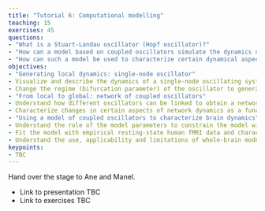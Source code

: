 ```yaml
---
title: "Tutorial 6: Computational modelling"
teaching: 15
exercises: 45
questions:
- "What is a Stuart-Landau oscillator (Hopf oscillator)?"
- "How can a model based on coupled oscillators simulate the dynamics of a simple network?"
- "How can such a model be used to characterize certain dynamical aspects of brain activity?"
objectives:
- "Generating local dynamics: single-node oscillator"
- Visualize and describe the dynamics of a single-node oscillating system near a Hopf bifurcation.
- Change the regime (bifurcation parameter) of the oscillator to generate different local dynamics.
- "From local to global: network of coupled oscillators"
- Understand how different oscillators can be linked to obtain a network of coupled oscillators and simulate data.
- Characterize changes in certain aspects of network dynamics as a function of different model parameters (coupling parameter, connectome).
- "Using a model of coupled oscillators to characterize brain dynamics"
- Understand the role of the model parameters to constrain the model with real data.
- Fit the model with empirical resting-state human fMRI data and characterize certain aspects of brain activity.
- Understand the use, applicability and limitations of whole-brain models.
keypoints:
- TBC
---
```


Hand over the stage to Ane and Manel.

- Link to presentation TBC
- Link to exercises TBC
